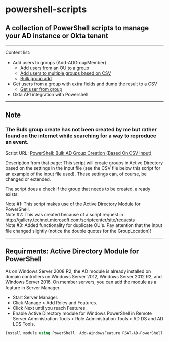 # powershell-scripts

## A collection of PowerShell scripts to manage your AD instance or Okta tenant

***
Content list:
* Add users to groups (Add-ADGroupMember)
   * [Add users from an OU to a group](../powershell-scripts/add-users-to-groups(AD)/add-user-from-ou-to-group.ps1)
   * [Add users to multiple groups based on CSV](add-users-to-groups(AD)/add-user-to-groups.ps1)
   * [Bulk group add](bulk-group(AD)/ad-bulk-group-creation.ps1)
* Get users from a group with extra fields and dump the result to a CSV
  * [Get user from group](../powershell-scripts/get-members-of-group/get-full-user-dump.ps1)
* Okta API integration with Powershell

***
## Note
### The Bulk group create has not been created by me but rather found on the internet while searching for a way to reproduce an event.

Script URL: [PowerShell: Bulk AD Group Creation (Based On CSV Input)](https://gallery.technet.microsoft.com/scriptcenter/PowerShell-Bulk-AD-Group-4d873f35)

Description from that page:
This script will create groups in Active Directory based on the settings in the input file (see the CSV file below this script for an example of the input file used). These settings can, of course, be changed or extended.

The script does a check if the group that needs to be created, already exists.

Note #1: This script makes use of the Active Directory Module for PowerShell.  
Note #2: This was created because of a script request in : <http://gallery.technet.microsoft.com/scriptcenter/site/requests>  
Note #3: Added functionality for duplicate OU's. Pay attention that the input file changed slightly (notice the double quotes for the GroupLocation)!

***

## Requirments: Active Directory Module for PowerShell

As on Windows Server 2008 R2, the AD module is already installed on domain controllers on Windows Server 2012, Windows Server 2012 R2, and Windows Server 2016. On member servers, you can add the module as a feature in Server Manager.

* Start Server Manager.
* Click Manage > Add Roles and Features.
* Click Next until you reach Features.
* Enable Active Directory module for Windows PowerShell in Remote Server Administration Tools > Role Administration Tools > AD DS and AD LDS Tools.


```powershell
Install module using PowerShell: Add-WindowsFeature RSAT-AD-PowerShell
```
